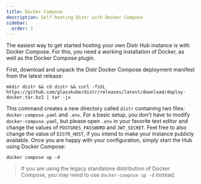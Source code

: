 ```yaml
---
title: Docker Compose
description: Self-hosting Distr with Docker Compose
sidebar:
  order: 1
---
```


The easiest way to get started hosting your own Distr Hub instance is with Docker Compose.
For this, you need a working installation of Docker, as well as the Docker Compose plugin.

First, download and unpack the Distr Docker Compose deployment manifest from the latest release:

```shell
mkdir distr && cd distr && curl -fsSL https://github.com/glasskube/distr/releases/latest/download/deploy-docker.tar.bz2 | tar -jx
```

This command creates a new directory called `distr` containing two files: `docker-compose.yaml` and `.env`.
For a basic setup, you don't have to modify `docker-compose.yaml`, but please open `.env` in your favorite text editor and change the values of `POSTGRES_PASSWORD` and `JWT_SECRET`.
Feel free to also change the value of `DISTR_HOST`, if you intend to make your instance publicly available.
Once you are happy with your configuration, simply start the Hub using Docker Compose:

```shell
docker compose up -d
```

> If you are using the legacy standalone distribution of Docker Compose, you may need to use `docker-compose up -d` instead.
